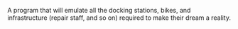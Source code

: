 A program that will emulate all the docking stations, bikes, and infrastructure (repair staff, and so on) required to make their dream a reality.
